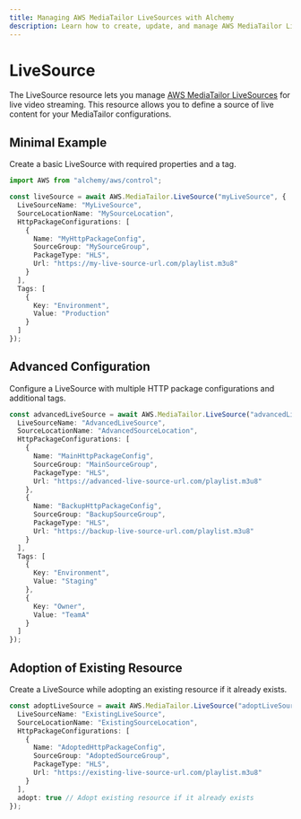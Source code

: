 ```yaml
---
title: Managing AWS MediaTailor LiveSources with Alchemy
description: Learn how to create, update, and manage AWS MediaTailor LiveSources using Alchemy Cloud Control.
---
```


# LiveSource

The LiveSource resource lets you manage [AWS MediaTailor LiveSources](https://docs.aws.amazon.com/mediatailor/latest/userguide/) for live video streaming. This resource allows you to define a source of live content for your MediaTailor configurations.

## Minimal Example

Create a basic LiveSource with required properties and a tag.

```ts
import AWS from "alchemy/aws/control";

const liveSource = await AWS.MediaTailor.LiveSource("myLiveSource", {
  LiveSourceName: "MyLiveSource",
  SourceLocationName: "MySourceLocation",
  HttpPackageConfigurations: [
    {
      Name: "MyHttpPackageConfig",
      SourceGroup: "MySourceGroup",
      PackageType: "HLS",
      Url: "https://my-live-source-url.com/playlist.m3u8"
    }
  ],
  Tags: [
    {
      Key: "Environment",
      Value: "Production"
    }
  ]
});
```

## Advanced Configuration

Configure a LiveSource with multiple HTTP package configurations and additional tags.

```ts
const advancedLiveSource = await AWS.MediaTailor.LiveSource("advancedLiveSource", {
  LiveSourceName: "AdvancedLiveSource",
  SourceLocationName: "AdvancedSourceLocation",
  HttpPackageConfigurations: [
    {
      Name: "MainHttpPackageConfig",
      SourceGroup: "MainSourceGroup",
      PackageType: "HLS",
      Url: "https://advanced-live-source-url.com/playlist.m3u8"
    },
    {
      Name: "BackupHttpPackageConfig",
      SourceGroup: "BackupSourceGroup",
      PackageType: "HLS",
      Url: "https://backup-live-source-url.com/playlist.m3u8"
    }
  ],
  Tags: [
    {
      Key: "Environment",
      Value: "Staging"
    },
    {
      Key: "Owner",
      Value: "TeamA"
    }
  ]
});
```

## Adoption of Existing Resource

Create a LiveSource while adopting an existing resource if it already exists.

```ts
const adoptLiveSource = await AWS.MediaTailor.LiveSource("adoptLiveSource", {
  LiveSourceName: "ExistingLiveSource",
  SourceLocationName: "ExistingSourceLocation",
  HttpPackageConfigurations: [
    {
      Name: "AdoptedHttpPackageConfig",
      SourceGroup: "AdoptedSourceGroup",
      PackageType: "HLS",
      Url: "https://existing-live-source-url.com/playlist.m3u8"
    }
  ],
  adopt: true // Adopt existing resource if it already exists
});
```